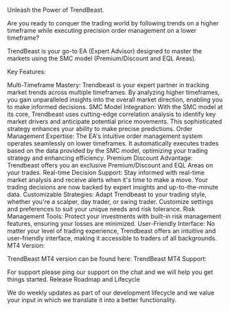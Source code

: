Unleash the Power of TrendBeast.

Are you ready to conquer the trading world by following trends on a higher timeframe while executing precision order management on a lower timeframe?

TrendBeast is your go-to EA (Expert Advisor) designed to master the markets using the SMC model (Premium/Discount and EQL Areas).



Key Features:

Multi-Timeframe Mastery: Trendbeast is your expert partner in tracking market trends across multiple timeframes. By analyzing higher timeframes, you gain unparalleled insights into the overall market direction, enabling you to make informed decisions.
SMC Model Integration: With the SMC model at its core, Trendbeast uses cutting-edge correlation analysis to identify key market drivers and anticipate potential price movements. This sophisticated strategy enhances your ability to make precise predictions.
Order Management Expertise: The EA's intuitive order management system operates seamlessly on lower timeframes. It automatically executes trades based on the data provided by the SMC model, optimizing your trading strategy and enhancing efficiency.
Premium Discount Advantage: Trendbeast offers you an exclusive Premium/Discount and EQL Areas on your trades.
Real-time Decision Support: Stay informed with real-time market analysis and receive alerts when it's time to make a move. Your trading decisions are now backed by expert insights and up-to-the-minute data.
Customizable Strategies: Adapt Trendbeast to your trading style, whether you're a scalper, day trader, or swing trader. Customize settings and preferences to suit your unique needs and risk tolerance.
Risk Management Tools: Protect your investments with built-in risk management features, ensuring your losses are minimized.
User-Friendly Interface: No matter your level of trading experience, Trendbeast offers an intuitive and user-friendly interface, making it accessible to traders of all backgrounds.
MT4 Version:

TrendBeast MT4 version can be found here:  TrendBeast MT4
Support:

For support please ping our support on the chat and we will help you get things started.
Release Roadmap and Lifecycle

We do weekly updates as part of our development lifecycle and we value your input in which we translate it into a better functionality.